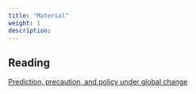 ```yaml
---
title: "Material"
weight: 1
description:
---
```


## Reading

[Prediction, precaution, and policy under global change](https://doi.org/10.1126/science.1261824)
